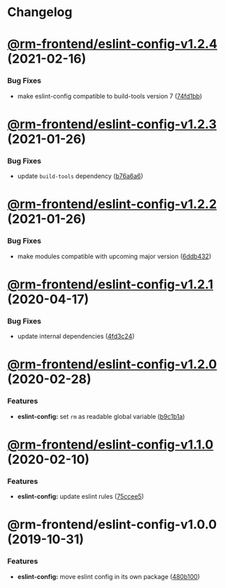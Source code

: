 # Changelog

<a name="@rm-frontend/eslint-config-v1.2.4"></a>
# [@rm-frontend/eslint-config-v1.2.4](https://bitbucket.ruhmesmeile.tools/projects/front/repos/rm-frontend/compare/diff?targetBranch=refs%2Ftags%2Feslint-config@1.2.3&sourceBranch=refs%2Ftags%2Feslint-config@1.2.4) (2021-02-16)


### Bug Fixes

* make eslint-config compatible to build-tools version 7 ([74fd1bb](https://bitbucket.ruhmesmeile.tools/projects/front/repos/rm-frontend/commits/74fd1bb))

<a name="@rm-frontend/eslint-config-v1.2.3"></a>
# [@rm-frontend/eslint-config-v1.2.3](https://bitbucket.ruhmesmeile.tools/projects/front/repos/rm-frontend/compare/diff?targetBranch=refs%2Ftags%2Feslint-config@1.2.2&sourceBranch=refs%2Ftags%2Feslint-config@1.2.3) (2021-01-26)


### Bug Fixes

* update `build-tools` dependency ([b76a6a6](https://bitbucket.ruhmesmeile.tools/projects/front/repos/rm-frontend/commits/b76a6a6))

<a name="@rm-frontend/eslint-config-v1.2.2"></a>
# [@rm-frontend/eslint-config-v1.2.2](https://bitbucket.ruhmesmeile.tools/projects/front/repos/rm-frontend/compare/diff?targetBranch=refs%2Ftags%2Feslint-config@1.2.1&sourceBranch=refs%2Ftags%2Feslint-config@1.2.2) (2021-01-26)


### Bug Fixes

* make modules compatible with upcoming major version ([6ddb432](https://bitbucket.ruhmesmeile.tools/projects/front/repos/rm-frontend/commits/6ddb432))

<a name="@rm-frontend/eslint-config-v1.2.1"></a>
# [@rm-frontend/eslint-config-v1.2.1](https://bitbucket.ruhmesmeile.tools/projects/front/repos/rm-frontend/compare/diff?targetBranch=refs%2Ftags%2Feslint-config@1.2.0&sourceBranch=refs%2Ftags%2Feslint-config@1.2.1) (2020-04-17)


### Bug Fixes

* update internal dependencies ([4fd3c24](https://bitbucket.ruhmesmeile.tools/projects/front/repos/rm-frontend/commits/4fd3c24))

<a name="@rm-frontend/eslint-config-v1.2.0"></a>
# [@rm-frontend/eslint-config-v1.2.0](https://bitbucket.ruhmesmeile.tools/projects/front/repos/rm-frontend/compare/diff?targetBranch=refs%2Ftags%2Feslint-config@1.1.0@latest&sourceBranch=refs%2Ftags%2Feslint-config@1.2.0@next) (2020-02-28)


### Features

* **eslint-config:** set `rm` as readable global variable ([b9c1b1a](https://bitbucket.ruhmesmeile.tools/projects/front/repos/rm-frontend/commits/b9c1b1a))

<a name="@rm-frontend/eslint-config-v1.1.0"></a>
# [@rm-frontend/eslint-config-v1.1.0](https://bitbucket.ruhmesmeile.tools/projects/front/repos/rm-frontend/compare/diff?targetBranch=refs%2Ftags%2Feslint-config@1.0.0@latest&sourceBranch=refs%2Ftags%2Feslint-config@1.1.0@next) (2020-02-10)


### Features

* **eslint-config:** update eslint rules ([75ccee5](https://bitbucket.ruhmesmeile.tools/projects/front/repos/rm-frontend/commits/75ccee5))

<a name="@rm-frontend/eslint-config-v1.0.0"></a>
# @rm-frontend/eslint-config-v1.0.0 (2019-10-31)


### Features

* **eslint-config:** move eslint config in its own package ([480b100](https://bitbucket.ruhmesmeile.tools/projects/front/repos/rm-frontend/commits/480b100))
